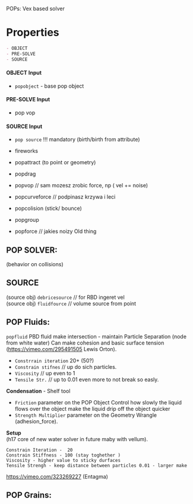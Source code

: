 
POPs: Vex based solver


# Properties
```md
- OBJECT 
- PRE-SOLVE
- SOURCE 
```

#### OBJECT Input  
- `popobject`   - base pop object

#### PRE-SOLVE Input    
- pop vop  

#### SOURCE Input    

- `pop source` !!! mandatory (birth/birth from attribute)
- fireworks
- popattract (to point or geometry)  
- popdrag  
- popvop // sam mozesz zrobic force, np ( vel +=  noise)  
  
- popcurveforce // podpinasz krzywa i leci  
- popcolision (stick/ bounce)  
- popgroup  
- popforce // jakies noizy Old thing   

## POP SOLVER:  
(behavior on collisions)


## SOURCE  
(source obj) `debricesource` // for RBD ingeret vel  
(source obj) `fluidfource` // volume source from point  

## POP Fluids:  
`popfluid` PBD fluid make intersection - maintain Particle Separation (node from white water) Can make cohesion and basic surface tension (https://vimeo.com/295491505 Lewis Orton).   
- `Constrrain iteration` 20+  (50?)
- `Constrain stifnes` // up do sich particles. 
- `Viscosity` // up even to 1
- `Tensile Str.` // up to 0.01 even more to not break so easly.

**Condensation** - Shelf tool 
- `Friction` parameter on the POP Object Control how slowly the liquid flows over the object make the liquid drip off the object quicker
- `Strength Multiplier` parameter on the Geometry Wrangle (adhesion_force).    

**Setup**  
(h17 core of new water solver in future maby with vellum).  
```
Constrain Iteration -  20 
Constrain Stiffness - 100 (stay toghether )
Viscosity - higher value to sticky durfaces 
Tensile Strengh - keep distance between particles 0.01 - larger make
```
https://vimeo.com/323269227 (Entagma)

## POP Grains:

